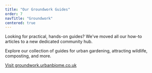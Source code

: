 ```yaml
---
title: "Our Groundwork Guides"
order: 7 
navTitle: "Groundwork"
centered: true
---
```


Looking for practical, hands-on guides? We've moved all our how-to articles to a new dedicated community hub.

Explore our collection of guides for urban gardening, attracting wildlife, composting, and more.

[Visit groundwork.urbanbiome.co.uk](https://groundwork.urbanbiome.co.uk)